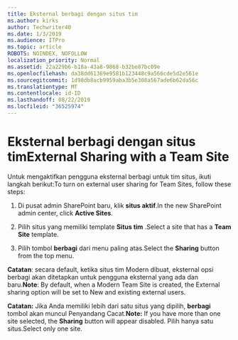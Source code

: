 ```yaml
---
title: Eksternal berbagi dengan situs tim
ms.author: kirks
author: Techwriter40
ms.date: 1/3/2019
ms.audience: ITPro
ms.topic: article
ROBOTS: NOINDEX, NOFOLLOW
localization_priority: Normal
ms.assetid: 22a229b6-b18a-43a8-9868-b32be87bc09e
ms.openlocfilehash: da38dd61369e9581b123448c9a566cde5d2e561e
ms.sourcegitcommit: 1d98db8acb9959aba3b5e308a567ade6b62da56c
ms.translationtype: MT
ms.contentlocale: id-ID
ms.lasthandoff: 08/22/2019
ms.locfileid: "36525974"
---
```

# <a name="external-sharing-with-a-team-site"></a><span data-ttu-id="44610-102">Eksternal berbagi dengan situs tim</span><span class="sxs-lookup"><span data-stu-id="44610-102">External Sharing with a Team Site</span></span>

<span data-ttu-id="44610-103">Untuk mengaktifkan pengguna eksternal berbagi untuk tim situs, ikuti langkah berikut:</span><span class="sxs-lookup"><span data-stu-id="44610-103">To turn on external user sharing for Team Sites, follow these steps:</span></span> 
  
1. <span data-ttu-id="44610-104">Di pusat admin SharePoint baru, klik **situs aktif**.</span><span class="sxs-lookup"><span data-stu-id="44610-104">In the new SharePoint admin center, click **Active Sites**.</span></span>
  
2. <span data-ttu-id="44610-105">Pilih situs yang memiliki template **Situs tim** .</span><span class="sxs-lookup"><span data-stu-id="44610-105">Select a site that has a **Team Site** template.</span></span> 
  
3. <span data-ttu-id="44610-106">Pilih tombol **berbagi** dari menu paling atas.</span><span class="sxs-lookup"><span data-stu-id="44610-106">Select the **Sharing** button from the top menu.</span></span> 
  
 <span data-ttu-id="44610-107">**Catatan**: secara default, ketika situs tim Modern dibuat, eksternal opsi berbagi akan ditetapkan untuk pengguna eksternal yang ada dan baru.</span><span class="sxs-lookup"><span data-stu-id="44610-107">**Note**: By default, when a Modern Team Site is created, the External sharing option will be set to New and existing external users.</span></span> 
  
 <span data-ttu-id="44610-108">**Catatan:** Jika Anda memiliki lebih dari satu situs yang dipilih, **berbagi** tombol akan muncul Penyandang Cacat.</span><span class="sxs-lookup"><span data-stu-id="44610-108">**Note:** If you have more than one site selected, the **Sharing** button will appear disabled.</span></span> <span data-ttu-id="44610-109">Pilih hanya satu situs.</span><span class="sxs-lookup"><span data-stu-id="44610-109">Select only one site.</span></span> 
  

